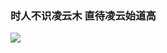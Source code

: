 ### 时人不识凌云木 直待凌云始道高
<div> <img src="https://github-readme-stats.vercel.app/api/top-langs/?username=sun0225SUN&hide_title=true&hide_border=true&layout=compact&langs_count=6&text_color=000&icon_color=fff&theme=graywhite" /> </div>

